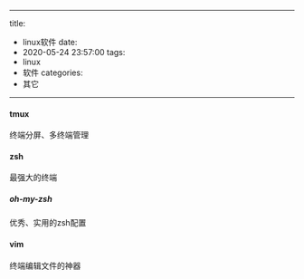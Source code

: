 
---
title:
  - linux软件
date:
  - 2020-05-24 23:57:00
tags:
  - linux
  - 软件
categories:
  - 其它
---
#### tmux
终端分屏、多终端管理
#### zsh
最强大的终端
##### oh-my-zsh
优秀、实用的zsh配置
#### vim
终端编辑文件的神器



